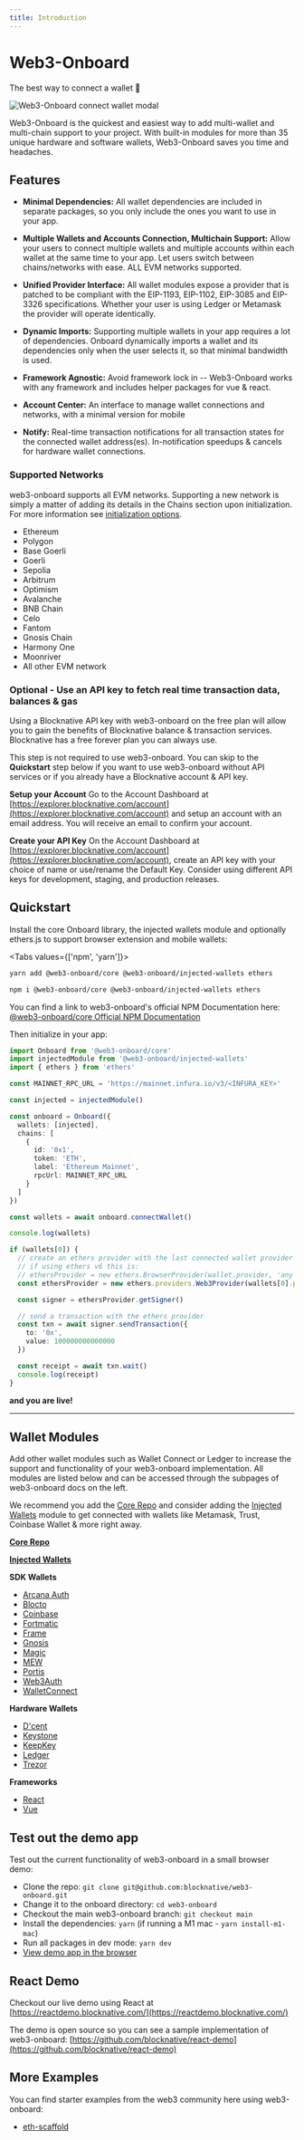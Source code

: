 ```yaml
---
title: Introduction
---
```


<script>
  import walletModal from '$lib/assets/connect-modal.svg'
</script>

# Web3-Onboard

The best way to connect a wallet 🚀

<img src="{walletModal}" alt="Web3-Onboard connect wallet modal"/>

Web3-Onboard is the quickest and easiest way to add multi-wallet and multi-chain support to your project. With built-in modules for more than 35 unique hardware and software wallets, Web3-Onboard saves you time and headaches.

## Features

- **Minimal Dependencies:** All wallet dependencies are included in separate packages, so you only include the ones you want to use in your app.

- **Multiple Wallets and Accounts Connection, Multichain Support:** Allow your users to connect multiple wallets and multiple accounts within each wallet at the same time to your app. Let users switch between chains/networks with ease. ALL EVM networks supported.

- **Unified Provider Interface:** All wallet modules expose a provider that is patched to be compliant with the EIP-1193, EIP-1102, EIP-3085 and EIP-3326 specifications. Whether your user is using Ledger or Metamask the provider will operate identically.

- **Dynamic Imports:** Supporting multiple wallets in your app requires a lot of dependencies. Onboard dynamically imports a wallet
  and its dependencies only when the user selects it, so that minimal bandwidth is used.

- **Framework Agnostic:** Avoid framework lock in -- Web3-Onboard works with any framework and includes helper packages for vue & react.

- **Account Center:** An interface to manage wallet connections and networks, with a minimal version for mobile

- **Notify:** Real-time transaction notifications for all transaction states for the connected wallet address(es). In-notification speedups & cancels for hardware wallet connections.

### Supported Networks

web3-onboard supports all EVM networks. Supporting a new network is simply a matter of adding its details in the Chains section upon initialization. For more information see [initialization options](../../modules/core.md#initialization).

- Ethereum
- Polygon
- Base Goerli
- Goerli
- Sepolia
- Arbitrum
- Optimism
- Avalanche
- BNB Chain
- Celo
- Fantom
- Gnosis Chain
- Harmony One
- Moonriver
- All other EVM network

### Optional - Use an API key to fetch real time transaction data, balances & gas

Using a Blocknative API key with web3-onboard on the free plan will allow you to gain the benefits of Blocknative balance & transaction services. Blocknative has a free forever plan you can always use.

This step is not required to use web3-onboard. You can skip to the **Quickstart** step below if you want to use web3-onboard without API services or if you already have a Blocknative account & API key.

**Setup your Account**
Go to the Account Dashboard at [https://explorer.blocknative.com/account](https://explorer.blocknative.com/account) and setup an account with an email address. You will receive an email to confirm your account.

**Create your API Key**
On the Account Dashboard at [https://explorer.blocknative.com/account](https://explorer.blocknative.com/account), create an API key with your choice of name or use/rename the Default Key. Consider using different API keys for development, staging, and production releases.

## Quickstart

Install the core Onboard library, the injected wallets module and optionally ethers.js to support browser extension and mobile wallets:

<Tabs values={['npm', 'yarn']}>
<TabPanel value="yarn">

```sh copy
yarn add @web3-onboard/core @web3-onboard/injected-wallets ethers
```

  </TabPanel>
  <TabPanel value="npm">

```sh copy
npm i @web3-onboard/core @web3-onboard/injected-wallets ethers
```

  </TabPanel>
</Tabs>

You can find a link to web3-onboard's official NPM Documentation here: [@web3-onboard/core Official NPM Documentation](https://www.npmjs.com/package/@web3-onboard/core)

Then initialize in your app:

```ts copy
import Onboard from '@web3-onboard/core'
import injectedModule from '@web3-onboard/injected-wallets'
import { ethers } from 'ethers'

const MAINNET_RPC_URL = 'https://mainnet.infura.io/v3/<INFURA_KEY>'

const injected = injectedModule()

const onboard = Onboard({
  wallets: [injected],
  chains: [
    {
      id: '0x1',
      token: 'ETH',
      label: 'Ethereum Mainnet',
      rpcUrl: MAINNET_RPC_URL
    }
  ]
})

const wallets = await onboard.connectWallet()

console.log(wallets)

if (wallets[0]) {
  // create an ethers provider with the last connected wallet provider
  // if using ethers v6 this is:
  // ethersProvider = new ethers.BrowserProvider(wallet.provider, 'any')
  const ethersProvider = new ethers.providers.Web3Provider(wallets[0].provider, 'any')

  const signer = ethersProvider.getSigner()

  // send a transaction with the ethers provider
  const txn = await signer.sendTransaction({
    to: '0x',
    value: 100000000000000
  })

  const receipt = await txn.wait()
  console.log(receipt)
}
```

**and you are live!**

---

## Wallet Modules

Add other wallet modules such as Wallet Connect or Ledger to increase the support and functionality of your web3-onboard implementation. All modules are listed below and can be accessed through the subpages of web3-onboard docs on the left.

We recommend you add the [Core Repo](../../modules/core.md#install) and consider adding the [Injected Wallets](../../wallets/injected.md#install) module to get connected with wallets like Metamask, Trust, Coinbase Wallet & more right away.

[**Core Repo**](../../modules/core.md#install)

[**Injected Wallets**](../../wallets/injected.md#install)

**SDK Wallets**

- [Arcana Auth](../../wallets/arcana.md#install)
- [Blocto](../../docs/wallets/blocto.md#install)
- [Coinbase](../../wallets/coinbase.md#install)
- [Fortmatic](../../wallets/fortmatic.md#install)
- [Frame](../../wallets/frame.md#install)
- [Gnosis](../../wallets/gnosis.md#install)
- [Magic](../../wallets/magic.md#login-options)
- [MEW](../../wallets/mewwallet.md#install)
- [Portis](../../wallets/portis.md#install)
- [Web3Auth](../../wallets/web3auth.md#install)
- [WalletConnect](../../wallets/walletconnect.md#install)

**Hardware Wallets**

- [D'cent](../../wallets/dcent.md#install)
- [Keystone](../../wallets/keystone.md#install)
- [KeepKey](../../wallets/keepkey.md#install)
- [Ledger](../../wallets/ledger.md#install)
- [Trezor](../../wallets/trezor.md#install)

**Frameworks**

- [React](../../modules/react.md#quickstart-with-injected-wallets-and-ethers-provider)
- [Vue](../../modules/vue.md#install)

## Test out the demo app

Test out the current functionality of web3-onboard in a small browser demo:

- Clone the repo: `git clone git@github.com:blocknative/web3-onboard.git`
- Change it to the onboard directory: `cd web3-onboard`
- Checkout the main web3-onboard branch: `git checkout main`
- Install the dependencies: `yarn` (if running a M1 mac - `yarn install-m1-mac`)
- Run all packages in dev mode: `yarn dev`
- [View demo app in the browser](http://localhost:8080/)

## React Demo

Checkout our live demo using React at [https://reactdemo.blocknative.com/](https://reactdemo.blocknative.com/)

The demo is open source so you can see a sample implementation of web3-onboard: [https://github.com/blocknative/react-demo](https://github.com/blocknative/react-demo)

## More Examples

You can find starter examples from the web3 community here using web3-onboard:

- [eth-scaffold](https://github.com/scaffold-eth/scaffold-eth-examples/tree/bnc-onboard)
